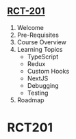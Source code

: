 ## [RCT-201](https://www.canva.com/design/DAFVT_EgR3s/TRbvFWGmLcQKtrC5UPFuSA/view?utm_content=DAFVT_EgR3s&utm_campaign=designshare&utm_medium=link&utm_source=homepage_design_menu)

1. Welcome
2. Pre-Requisites
3. Course Overview
4. Learning Topics
	- TypeScript
	- Redux
	- Custom Hooks
	- NextJS
	- Debugging
	- Testing
5. Roadmap











# RCT201
